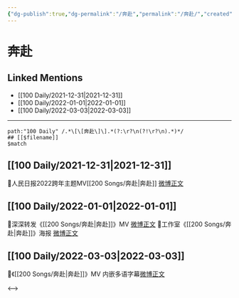 ```yaml
---
{"dg-publish":true,"dg-permalink":"/奔赴","permalink":"/奔赴/","created":"2022-12-22T13:37:05.000+08:00","updated":"2023-04-10T15:38:12.000+08:00"}
---
```


# 奔赴

## Linked Mentions
- [[100 Daily/2021-12-31\|2021-12-31]]
- [[100 Daily/2022-01-01\|2022-01-01]]
- [[100 Daily/2022-03-03\|2022-03-03]]


---

```expander
path:"100 Daily" /.*\[\[奔赴\]\].*(?:\r?\n(?!\r?\n).*)*/
## [[$filename]]
$match
```
## [[100 Daily/2021-12-31\|2021-12-31]]
💫人民日报2022跨年主题MV[[200 Songs/奔赴\|奔赴]] [微博正文](https://m.weibo.cn/6466290670/4720585621638988)
## [[100 Daily/2022-01-01\|2022-01-01]]
🌟深深转发《[[200 Songs/奔赴\|奔赴]]》MV [微博正文](https://m.weibo.cn/6466290670/4720836416112599)
🌟工作室《[[200 Songs/奔赴\|奔赴]]》海报 [微博正文](https://m.weibo.cn/6466290670/4720825086771851)
## [[100 Daily/2022-03-03\|2022-03-03]]
🌟《[[200 Songs/奔赴\|奔赴]]》MV 内嵌多语字幕[微博正文](https://m.weibo.cn/6466290670/4742866712923879)

<-->